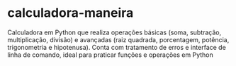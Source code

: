 # calculadora-maneira
Calculadora em Python que realiza operações básicas (soma, subtração, multiplicação, divisão) e avançadas (raiz quadrada, porcentagem, potência, trigonometria e hipotenusa). Conta com tratamento de erros e interface de linha de comando, ideal para praticar funções e operações  em Python
